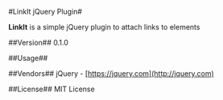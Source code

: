 #LinkIt jQuery Plugin#

**LinkIt** is a simple jQuery plugin to attach links to elements

##Version##
0.1.0

##Usage##


##Vendors##
jQuery - [https://jquery.com](http://jquery.com)

##License##
MIT License